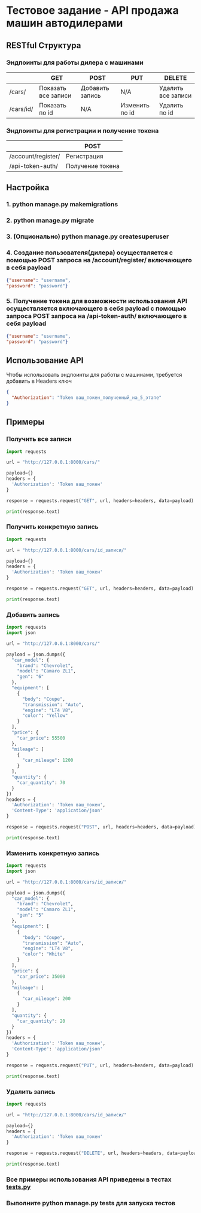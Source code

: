 # Тестовое задание - API продажа машин автодилерами

## RESTful Структура

### Эндпоинты для работы дилера с машинами

|           |          GET        |       POST      |      PUT       |       DELETE       |
| --------- | ------------------- | --------------- | -------------- | ------------------ |
| /cars/    | Показать все записи | Добавить запись |      N/A       | Удалить все записи |
| /cars/id/ |   Показать по id    |       N/A       | Изменить по id |   Удалить по id    |

### Эндпоинты для регистрации и получение токена

|                    |        POST         |
| ------------------ | ------------------- |
| /account/register/ |     Регистрация     |
|  /api-token-auth/  |  Получение токена   |

## Настройка

### 1. python manage.py makemigrations

### 2. python manage.py migrate

### 3. (Опционально) python manage.py createsuperuser

### 4. Создание пользователя(дилера) осуществляется с помощью POST запроса на /account/register/ включающего в себя payload
```json
{"username": "username",
"password": "password"}
```
### 5. Получение токена для возможности использования API осуществляется включающего в себя payload с помощью запроса POST запроса на /api-token-auth/  включающего в себя payload
```json
{"username": "username",
"password": "password"}
```
## Использование API

Чтобы использовать эндпоинты для работы с машинами, требуется добавить в Headers ключ
```json
{
  "Authorization": "Token ваш_токен_полученный_на_5_этапе"
}
```

## Примеры

### Получить все записи
```python
import requests

url = "http://127.0.0.1:8000/cars/"

payload={}
headers = {
  'Authorization': 'Token ваш_токен'
}

response = requests.request("GET", url, headers=headers, data=payload)

print(response.text)

```

### Получить конкретную запись
```python
import requests

url = "http://127.0.0.1:8000/cars/id_записи/"

payload={}
headers = {
  'Authorization': 'Token ваш_токен'
}

response = requests.request("GET", url, headers=headers, data=payload)

print(response.text)

```

### Добавить запись
```python
import requests
import json

url = "http://127.0.0.1:8000/cars/"

payload = json.dumps({
  "car_model": {
    "brand": "Chevrolet",
    "model": "Camaro ZL1",
    "gen": "6"
  },
  "equipment": [
    {
      "body": "Coupe",
      "transmission": "Auto",
      "engine": "LT4 V8",
      "color": "Yellow"
    }
  ],
  "price": {
    "car_price": 55500
  },
  "mileage": [
    {
      "car_mileage": 1200
    }
  ],
  "quantity": {
    "car_quantity": 70
  }
})
headers = {
  'Authorization': 'Token ваш_токен',
  'Content-Type': 'application/json'
}

response = requests.request("POST", url, headers=headers, data=payload)

print(response.text)

```

### Изменить конкретную запись
```python
import requests
import json

url = "http://127.0.0.1:8000/cars/id_записи/"

payload = json.dumps({
  "car_model": {
    "brand": "Chevrolet",
    "model": "Camaro ZL1",
    "gen": "5"
  },
  "equipment": [
    {
      "body": "Coupe",
      "transmission": "Auto",
      "engine": "LT4 V8",
      "color": "White"
    }
  ],
  "price": {
    "car_price": 35000
  },
  "mileage": [
    {
      "car_mileage": 200
    }
  ],
  "quantity": {
    "car_quantity": 20
  }
})
headers = {
  'Authorization': 'Token ваш_токен',
  'Content-Type': 'application/json'
}

response = requests.request("PUT", url, headers=headers, data=payload)

print(response.text)

```

### Удалить запись
```python
import requests

url = "http://127.0.0.1:8000/cars/id_записи/"

payload={}
headers = {
  'Authorization': 'Token ваш_токен'
}

response = requests.request("DELETE", url, headers=headers, data=payload)

print(response.text)

```
### Все примеры использования API приведены в тестах [tests.py](https://github.com/heliumbtw/car-sales-test/blob/master/webapp/tests.py)

### Выполните python manage.py tests для запуска тестов
